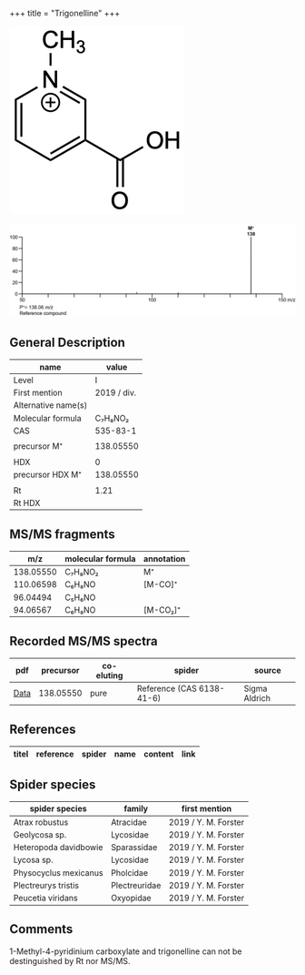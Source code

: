 +++
title = "Trigonelline"
+++

![](/img/Trigonelline.png)

![](/img_MSMS/138_Trigonelline.png)

## General Description

| name                | value       |
|---------------------|-------------|
| Level               | I           |
| First mention       | 2019 / div. |
| Alternative name(s) |             |
| Molecular formula   | C₇H₈NO₂     |
| CAS                 | 535-83-1    |
|                     |             |
| precursor M⁺        | 138.05550   |
|                     |             |
| HDX                 | 0           |
| precursor HDX M⁺    | 138.05550   |
|                     |             |
| Rt                  | 1.21        |
| Rt HDX              |             |

## MS/MS fragments

| m/z       | molecular formula | annotation |
|-----------|-------------------|------------|
| 138.05550 | C₇H₈NO₂           | M⁺         |
| 110.06598 | C₆H₈NO            | [M-CO]⁺    |
| 96.04494  | C₅H₆NO            |            |
| 94.06567  | C₆H₈NO            | [M-CO₂]⁺   |

## Recorded MS/MS spectra

| pdf                                    | precursor | co-eluting | spider                    | source        |
|----------------------------------------|-----------|------------|---------------------------|---------------|
| [Data](/pdf/138_Trigonelline_1-21.pdf) | 138.05550 | pure       | Reference (CAS 6138-41-6) | Sigma Aldrich |

## References

| titel  | reference | spider | name | content | link |
|--------|-----------|--------|------|---------|------|

## Spider species

| spider species        | family        | first mention        |
|-----------------------|---------------|----------------------|
| Atrax robustus        | Atracidae     | 2019 / Y. M. Forster |
| Geolycosa sp.         | Lycosidae     | 2019 / Y. M. Forster |
| Heteropoda davidbowie | Sparassidae   | 2019 / Y. M. Forster |
| Lycosa sp.            | Lycosidae     | 2019 / Y. M. Forster |
| Physocyclus mexicanus | Pholcidae     | 2019 / Y. M. Forster |
| Plectreurys tristis   | Plectreuridae | 2019 / Y. M. Forster |
| Peucetia viridans     | Oxyopidae     | 2019 / Y. M. Forster |

## Comments
1-Methyl-4-pyridinium carboxylate and trigonelline can not be destinguished by Rt nor MS/MS.